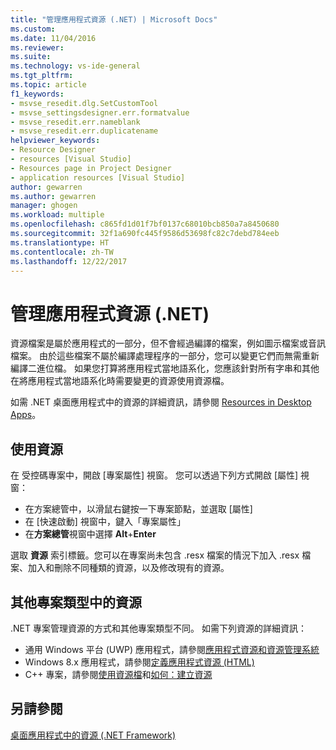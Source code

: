 ```yaml
---
title: "管理應用程式資源 (.NET) | Microsoft Docs"
ms.custom: 
ms.date: 11/04/2016
ms.reviewer: 
ms.suite: 
ms.technology: vs-ide-general
ms.tgt_pltfrm: 
ms.topic: article
f1_keywords:
- msvse_resedit.dlg.SetCustomTool
- msvse_settingsdesigner.err.formatvalue
- msvse_resedit.err.nameblank
- msvse_resedit.err.duplicatename
helpviewer_keywords:
- Resource Designer
- resources [Visual Studio]
- Resources page in Project Designer
- application resources [Visual Studio]
author: gewarren
ms.author: gewarren
manager: ghogen
ms.workload: multiple
ms.openlocfilehash: c865fd1d01f7bf0137c68010bcb850a7a8450680
ms.sourcegitcommit: 32f1a690fc445f9586d53698fc82c7debd784eeb
ms.translationtype: HT
ms.contentlocale: zh-TW
ms.lasthandoff: 12/22/2017
---
```

# <a name="managing-application-resources-net"></a>管理應用程式資源 (.NET)

資源檔案是屬於應用程式的一部分，但不會經過編譯的檔案，例如圖示檔案或音訊檔案。 由於這些檔案不屬於編譯處理程序的一部分，您可以變更它們而無需重新編譯二進位檔。 如果您打算將應用程式當地語系化，您應該針對所有字串和其他在將應用程式當地語系化時需要變更的資源使用資源檔。

如需 .NET 桌面應用程式中的資源的詳細資訊，請參閱 [Resources in Desktop Apps](/dotnet/framework/resources/index)。

## <a name="working-with-resources"></a>使用資源

在 受控碼專案中，開啟 [專案屬性] 視窗。 您可以透過下列方式開啟 [屬性] 視窗：

- 在方案總管中，以滑鼠右鍵按一下專案節點，並選取 [屬性]
- 在 [快速啟動] 視窗中，鍵入「專案屬性」
- 在**方案總管**視窗中選擇 **Alt**+**Enter**

選取 **資源**  索引標籤。您可以在專案尚未包含 .resx 檔案的情況下加入 .resx 檔案、加入和刪除不同種類的資源，以及修改現有的資源。

## <a name="resources-in-other-project-types"></a>其他專案類型中的資源

.NET 專案管理資源的方式和其他專案類型不同。 如需下列資源的詳細資訊：

- 通用 Windows 平台 (UWP) 應用程式，請參閱[應用程式資源和資源管理系統](/windows/uwp/app-resources/)
- Windows 8.x 應用程式，請參閱[定義應用程式資源 (HTML)](https://msdn.microsoft.com/en-us/library/windows/apps/hh465228.aspx)
- C++ 專案，請參閱[使用資源檔](/cpp/windows/working-with-resource-files)和[如何：建立資源](/cpp/windows/how-to-create-a-resource)

## <a name="see-also"></a>另請參閱

[桌面應用程式中的資源 (.NET Framework)](/dotnet/framework/resources/index)
